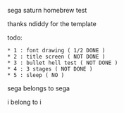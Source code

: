 sega saturn homebrew test

thanks ndiddy for the template

todo:
	
	* 1 : font drawing ( 1/2 DONE )
	* 2 : title screen ( NOT DONE )
	* 3 : bullet hell test ( NOT DONE )	
	* 4 : 3 stages ( NOT DONE )
	* 5 : sleep ( NO )

sega belongs to sega

i belong to i

